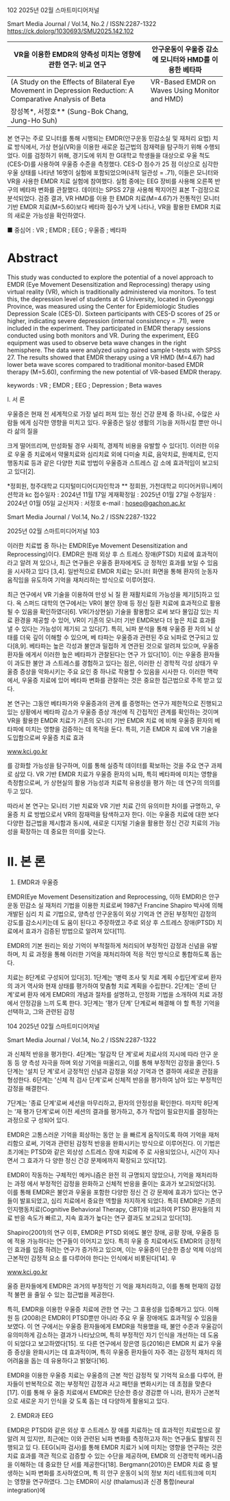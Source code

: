 102 2025년 02월 스마트미디어저널

Smart Media Journal / Vol.14, No.2 / ISSN:2287-1322
https://ck.dolorg/1030693/SMU2025.142.102

| VR을 이용한 EMDR의 양측성 미치는 영향에 관한 연구: 비교 연구 | 안구운동이 우울증 감소에 모니터와 HMD를 이용한 베타파 |
| --- | --- |
| (A Study on the Effects of Bilateral Eye Movement in Depression Reduction: A Comparative Analysis of Beta | VR-Based EMDR on Waves Using Monitor and HMD) |
| 장성복*, 서정호** (Sung-Bok Chang, Jung-Ho Suh) |  |


본 연구는 주로 모니터를 통해 시행되는 EMDR(안구운동 민감소실 및 재처리 요법) 치료 방식에서, 가상
현실(VR)을 이용한 새로운 접근법의 잠재력을 탐구하기 위해 수행되었다. 이를 검정하기 위해, 경기도에 위치
한 G대학교 학생들을 대상으로 우울 척도(CES-D)를 사용하여 우울증 수준을 측정했다. CES-D 점수가 25
점 이상으로 심각한 우울 상태를 나타낸 16명이 실험에 포함되었으며(내적 일관성 = .71), 이들은 모니터와
VR을 사용한 EMDR 치료 실험에 참여했다. 실험 중에는 EEG 장비를 사용해 오른쪽 반구의 베타파 변화를
관찰했다. 데이터는 SPSS 27을 사용해 짝지어진 표본 T-검정으로 분석되었다. 검증 결과, VR HMD를 이용
한 EMDR 치료(M=4.67)가 전통적인 모니터 기반 EMDR 치료(M=5.60)보다 베타파 점수가 낮게 나타나,
VR을 활용한 EMDR 치료의 새로운 가능성을 확인하였다.

■ 중심어 : VR ; EMDR ; EEG ; 우울증 ; 베타파

# Abstract

This study was conducted to explore the potential of a novel approach to EMDR (Eye
Movement Desensitization and Reprocessing) therapy using virtual reality (VR), which is
traditionally administered via monitors. To test this, the depression level of students at G
University, located in Gyeonggi Province, was measured using the Center for Epidemiologic
Studies Depression Scale (CES-D). Sixteen participants with CES-D scores of 25 or higher,
indicating severe depression (internal consistency = .71), were included in the experiment.
They participated in EMDR therapy sessions conducted using both monitors and VR. During
the experiment, EEG equipment was used to observe beta wave changes in the right
hemisphere. The data were analyzed using paired sample t-tests with SPSS 27. The results
showed that EMDR therapy using a VR HMD (M=4.67) had lower beta wave scores compared
to traditional monitor-based EMDR therapy (M=5.60), confirming the new potential of
VR-based EMDR therapy.

keywords : VR ; EMDR ; EEG ; Depression ; Beta waves

I. 서 론

우울증은 현재 전 세계적으로 가장 널리 퍼져
있는 정신 건강 문제 중 하나로, 수많은 사람들
에게 심각한 영향을 미치고 있다. 우울증은 일상
생활의 기능을 저하시킬 뿐만 아니라 삶의 질을

크게 떨어뜨리며, 만성화될 경우 사회적, 경제적
비용을 유발할 수 있다[1]. 이러한 이유로 우울
증 치료에서 약물치료와 심리치료 외에 다미술
치료, 음악치료, 원예치료, 인지행동치료 등과
같은 다양한 치료 방법이 우울증과 스트레스 감
소에 효과적임이 보고되고 있다[2].

*정회원, 청주대학교 디지털미디어디자인학과
** 정회원, 가천대학교 미디어커뮤니케이션학과 kc
접수일자 : 2024년 11월 17일 게재확정일 : 2025년 01월 27일
수정일자 : 2024년 01월 05일 교신저자 : 서정호 e-mail : hoseo@gachon.ac.kr

Smart Media Journal / Vol.14, No.2 / ISSN:2287-1322

2025년 02월 스마트미디어저널 103

이러한 치료법 중 하나는 EMDR(Eye
Movement Desensitization and
Reprocessing)이다. EMDR은 원래 외상 후 스
트레스 장애(PTSD) 치료에 효과적이라고 알려
져 있으나, 최근 연구들은 우울증 환자에게도 긍
정적인 효과를 보일 수 있음을 시사하고 있다
[3,4]. 일반적으로 EMDR 치료는 모니터 화면을
통해 환자의 눈동자 움직임을 유도하여 기억을
재처리하는 방식으로 이루어졌다.

최근 연구에서 VR 기술을 이용하여 만성 뇌 질
환 재활치료의 가능성을 제기[5]하고 있다. 옥
스퍼드 대학의 연구에서는 VR이 불안 장애 등
정신 질환 치료에 효과적으로 활용될 수 있음을
확인하였다[6]. VR(가상현실) 기술을 활용함으
로써 보다 몰입감 있는 치료 환경을 제공할 수
있어, VR이 기존의 모니터 기반 EMDR보다 더
높은 치료 효과를 낼 수 있다는 가능성이 제기되
고 있다[7]. 특히, 뇌파 분석을 통해 우울증 환
자의 뇌 상태를 더욱 깊이 이해할 수 있으며, 베
타파는 우울증과 관련된 주요 뇌파로 연구되고
있다[8,9]. 베타파는 높은 각성과 불안과 밀접하
게 연관된 것으로 알려져 있으며, 우울증 환자들
에게서 이러한 높은 베타파가 관찰된다는 연구
가 있다[10]. 이는 우울증 환자들이 과도한 불안
과 스트레스를 경험하고 있다는 점은, 이러한 신
경학적 각성 상태가 우울증 증상을 악화시키는
주요 요인 중 하나로 작용할 수 있음을 시사한
다. 이러한 맥락에서, 우울증 치료에 있어 베타파
변화를 관찰하는 것은 중요한 접근법으로 주목
받고 있다.

본 연구는 그동안 베타파가와 우울증과의 관계
를 증명하는 연구가 제한적으로 진행되고 있는
상황에서 베타파 감소가 우울증 증상 개선에 직
간접적인 관계를 확인하는 것이며 VR을 활용한
EMDR 치료가 기존의 모니터 기반 EMDR 치료
에 비해 우울증 환자의 베타파에 미치는 영향을
검증하는 데 목적을 둔다. 특히, 기존 EMDR 치
료에 VR 기술을 도입함으로써 우울증 치료 효과

www.kci.go.kr

를 강화할 가능성을 탐구하며, 이를 통해 실증적
데이터를 확보하는 것을 주요 연구 과제로 삼았
다. VR 기반 EMDR 치료가 우울증 환자의 뇌파,
특히 베타파에 미치는 영향을 측정함으로써, 가
상현실의 활용 가능성과 치료적 유용성을 평가
하는 데 연구의 의의를 두고 있다.

따라서 본 연구는 모니터 기반 치료와 VR 기반
치료 간의 유의미한 차이를 규명하고, 우울증 치
료 방법으로서 VR의 잠재력을 탐색하고자 한다.
이는 우울증 치료에 대한 보다 다양한 접근법을
제시함과 동시에, 새로운 디지털 기술을 활용한
정신 건강 치료의 가능성을 확장하는 데 중요한
의미를 갖는다.

# II. 본 론

1. EMDR과 우울증

EMDR(Eye Movement Desensitization and
Reprocessing, 이하 EMDR)은 안구운동 민감소
실 재처리 기법을 이용한 치료로써 1987년
Francine Shapiro 박사에 의해 개발된 심리 치
료 기법으로, 양측성 안구운동이 외상 기억과 연
관된 부정적인 감정의 강도를 감소시키는데 도
움이 된다고 주장하였고 주로 외상 후 스트레스
장애(PTSD) 치료에서 효과가 검증된 방법으로
알려져 있다[11].

EMDR의 기본 원리는 외상 기억이 부적절하게
처리되어 부정적인 감정과 신념을 유발하며, 치
료 과정을 통해 이러한 기억을 재처리하여 적응
적인 방식으로 통합하도록 돕는다.

치료는 8단계로 구성되어 있다[3]. 1단계는
'병력 조사 및 치료 계획 수립단계'로써 환자의
과거 역사와 현재 상태를 평가하여 맞춤형 치료
계획을 수립한다. 2단계는 '준비 단계'로써 환자
에게 EMDR의 개념과 절차를 설명하고, 안정화
기법을 소개하여 치료 과정에서 안정감을 느끼
도록 한다. 3단계는 '평가 단계' 단계로써 해결해
야 할 특정 기억을 선택하고, 그와 관련된 감정

104 2025년 02월 스마트미디어저널

Smart Media Journal / Vol.14, No.2 / ISSN:2287-1322

과 신체적 반응을 평가한다. 4단계는 '탈감작 단
계'로써 치료사의 지시에 따라 안구 운동 등 양
측성 자극을 하며 외상 기억을 떠올리고, 이를
통해 부정적인 감정을 줄인다. 5단계는 '설치 단
계'로서 긍정적인 신념과 감정을 외상 기억과 연
결하여 새로운 관점을 형성한다. 6단계는 '신체
적 검사 단계'로써 신체적 반응을 평가하여 남아
있는 부정적인 감정을 해결한다.

7단계는 '종료 단계'로써 세션을 마무리하고,
환자의 안정성을 확인한다. 마지막 8단계는 '재
평가 단계'로써 이전 세션의 결과를 평가하고,
추가 작업이 필요한지를 결정하는 과정으로 구
성되어 있다.

EMDR은 고통스러운 기억을 회상하는 동안 눈
을 빠르게 움직이도록 하여 기억을 재처리함으
로써, 기억과 관련된 감정적 반응을 완화시키는
방식으로 이루어진다. 이 기법은 초기에는
PTSD와 같은 외상성 스트레스 장애 치료에 주
로 사용되었으나, 시간이 지나면서 그 효과가 다
양한 정신 건강 문제에까지 확장되고 있다[12].

EMDR이 작동하는 구체적인 메커니즘은 완전
히 규명되지 않았으나, 기억을 재처리하는 과정
에서 부정적인 감정을 완화하고 신체적 반응을
줄이는 효과가 보고되었다[3]. 이를 통해
EMDR은 불안과 우울을 포함한 다양한 정신 건
강 문제에 효과가 있다는 연구들이 발표되었고,
심리 치료에서 중요한 역할을 차지하게 되었다.
특히 EMDR은 기존의 인지행동치료(Cognitive
Behavioral Therapy, CBT)와 비교하여 PTSD
환자들의 치료 반응 속도가 빠르고, 지속 효과가
높다는 연구 결과도 보고되고 있다[13].

Shapiro(2001)의 연구 이후, EMDR은 PTSD
외에도 불안 장애, 공황 장애, 우울증 등에 적용
가능하다는 연구들이 이어지고 있다. 특히 우울
증 치료에서도 EMDR의 긍정적인 효과를 입증
하려는 연구가 증가하고 있으며, 이는 우울증이
단순한 증상 억제 이상의 근본적인 감정적 요소
를 다루어야 한다는 인식에서 비롯된다[14]. 우

www.kci.go.kr

울증 환자들에게 EMDR은 과거의 부정적인 기
억을 재처리하고, 이를 통해 현재의 감정적 불편
을 줄일 수 있는 접근법을 제공한다.

특히, EMDR을 이용한 우울증 치료에 관한 연
구는 그 효용성을 입증해가고 있다. 이해원 등
(2008)은 EMDR이 PTSD뿐만 아니라 주요 우
울 장애에도 효과적일 수 있음을 보였다. 이 연
구에서는 우울증 환자들에게 EMDR을 적용했을
때, 불안 수준과 우울감이 유의미하게 감소하는
결과가 나타났으며, 특히 부정적인 자기 인식을
개선하는 데 도움이 되었다고 보고하였다[15].
또 다른 연구에서 장은영 등(2016)은 EMDR 치
료가 우울증 증상을 완화시키는 데 효과적이며,
특히 우울증 환자들이 자주 겪는 감정적 재처리
의 어려움을 돕는 데 유용하다고 밝혔다[16].

EMDR을 이용한 우울증 치료는 우울증의 근본
적인 감정적 및 기억적 요소를 다루어, 환자들이
반복적으로 겪는 부정적인 감정과 사고 패턴을
변화시키는 데 초점을 맞춘다[17]. 이를 통해 우
울증 치료에서 EMDR은 단순한 증상 경감뿐 아
니라, 환자가 근본적으로 새로운 자기 인식을 갖
도록 돕는 데 다양하게 활용되고 있다.

2. EMDR과 EEG

EMDR은 PTSD와 같은 외상 후 스트레스 장
애를 치료하는 데 효과적인 치료법으로 잘 알려
져 있지만, 최근에는 이와 관련된 뇌파 변화를
측정하고자 하는 연구들도 활발히 진행되고 있
다. EEG(뇌파 검사)를 통해 EMDR 치료가 뇌에
미치는 영향을 연구하는 것은 치료 효과를 객관
적으로 검증할 수 있는 수단을 제공하며, EMDR
의 신경학적 메커니즘을 이해하는 데 중요한 단
서를 제공한다[18]. Bergmann(2010)은 EMDR
치료 중 발생하는 뇌파 변화를 조사하였으며, 특
히 안구 운동이 뇌의 정보 처리 네트워크에 미치
는 영향을 연구하였다. 그는 EMDR이 시상
(thalamus)과 신경 통합(neural integration)에
